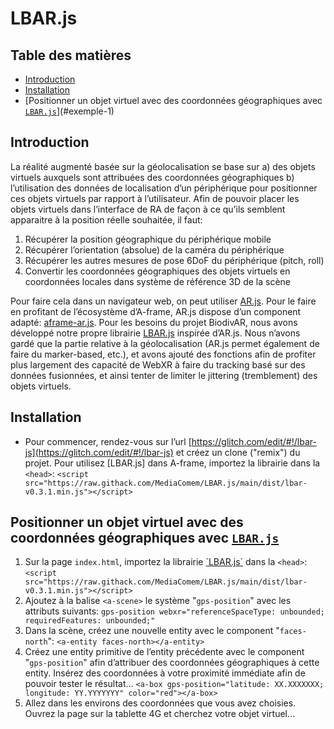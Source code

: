 # LBAR.js

## Table des matières <!-- omit in toc -->

- [Introduction](#introduction)
- [Installation](#installation)
- [Positionner un objet virtuel avec des coordonnées géographiques avec [`LBAR.js`](https://github.com/MediaComem/LBAR.js/)](#exemple-1)
  
## <a name="introduction">Introduction</a> 

La réalité augmenté basée sur la géolocalisation se base sur a) des objets virtuels auxquels sont attribuées des coordonnées géographiques b) l’utilisation des données de localisation d’un périphérique pour positionner ces objets virtuels par rapport à l’utilisateur. Afin de pouvoir placer les objets virtuels dans l’interface de RA de façon à ce qu’ils semblent apparaitre à la position réelle souhaitée, il faut:
1.	Récupérer la position géographique du périphérique mobile 
2.	Récupérer l’orientation (absolue) de la caméra du périphérique
3.	Récupérer les autres mesures de pose 6DoF du périphérique (pitch, roll)
4.	Convertir les coordonnées géographiques des objets virtuels en coordonnées locales dans système de référence 3D de la scène

Pour faire cela dans un navigateur web, on peut utiliser [AR.js](https://ar-js-org.github.io/AR.js-Docs/). Pour le faire en profitant de l’écosystème d’A-frame, AR.js dispose d’un component adapté: [aframe-ar.js](https://aframe.io/blog/arjs/). Pour les besoins du projet BiodivAR, nous avons développé notre propre librairie [LBAR.js](https://github.com/MediaComem/LBAR.js/) inspirée d’AR.js. Nous n’avons gardé que la partie relative à la géolocalisation (AR.js permet également de faire du marker-based, etc.), et avons ajouté des fonctions afin de profiter plus largement des capacité de WebXR à faire du tracking basé sur des données fusionnées, et ainsi tenter de limiter le jittering (tremblement) des objets virtuels. 

## <a name="insrallarion">Installation</a> 
- Pour commencer, rendez-vous sur l’url [https://glitch.com/edit/#!/lbar-js](https://glitch.com/edit/#!/lbar-js) et créez un clone ("remix") du projet. Pour utilisez [LBAR.js] dans A-frame, importez la librairie dans la `<head>`:
  ```<script src="https://raw.githack.com/MediaComem/LBAR.js/main/dist/lbar-v0.3.1.min.js"></script>```

## <a name="exemple-1">Positionner un objet virtuel avec des coordonnées géographiques avec [`LBAR.js`](https://github.com/MediaComem/LBAR.js/)</a> 
1. Sur la page `index.html`, importez la librairie [´LBAR.js´](https://github.com/MediaComem/LBAR.js/) dans la `<head>`:
```<script src="https://raw.githack.com/MediaComem/LBAR.js/main/dist/lbar-v0.3.1.min.js"></script>```
2. Ajoutez à la balise `<a-scene>` le système "`gps-position`" avec les attributs suivants:
```gps-position webxr="referenceSpaceType: unbounded; requiredFeatures: unbounded;"```
3. Dans la scène, créez une nouvelle entity avec le component "`faces-north`":
```<a-entity faces-north></a-entity>```
4. Créez une entity primitive de l’entity précédente avec le component "`gps-position`" afin d’attribuer des coordonnées géographiques à cette entity. Insérez des coordonnées à votre proximité immédiate afin de pouvoir tester le résultat… 
```<a-box gps-position="latitude: XX.XXXXXXX; longitude: YY.YYYYYYY" color="red"></a-box>```
5. Allez dans les environs des coordonnées que vous avez choisies. Ouvrez la page sur la tablette 4G et cherchez votre objet virtuel…

